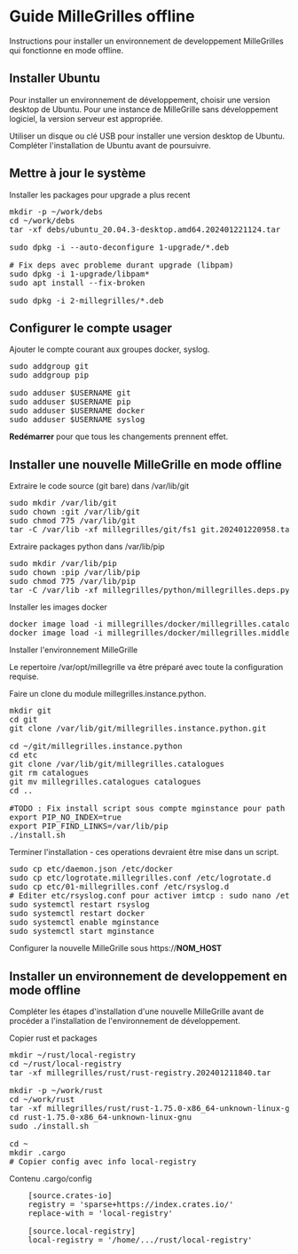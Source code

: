 # Guide MilleGrilles offline

Instructions pour installer un environnement de developpement MilleGrilles
qui fonctionne en mode offline.

## Installer Ubuntu

Pour installer un environnement de développement, choisir une version desktop de Ubuntu.
Pour une instance de MilleGrille sans développement logiciel, la version serveur est appropriée. 

Utiliser un disque ou clé USB pour installer une version desktop de Ubuntu.
Compléter l'installation de Ubuntu avant de poursuivre.

## Mettre à jour le système

Installer les packages pour upgrade a plus recent
<pre>
mkdir -p ~/work/debs
cd ~/work/debs
tar -xf debs/ubuntu_20.04.3-desktop.amd64.202401221124.tar

sudo dpkg -i --auto-deconfigure 1-upgrade/*.deb

# Fix deps avec probleme durant upgrade (libpam)
sudo dpkg -i 1-upgrade/libpam*
sudo apt install --fix-broken

sudo dpkg -i 2-millegrilles/*.deb
</pre>

## Configurer le compte usager

Ajouter le compte courant aux groupes docker, syslog.

<pre>
sudo addgroup git
sudo addgroup pip

sudo adduser $USERNAME git
sudo adduser $USERNAME pip
sudo adduser $USERNAME docker
sudo adduser $USERNAME syslog
</pre>

**Redémarrer** pour que tous les changements prennent effet.

## Installer une nouvelle MilleGrille en mode offline

Extraire le code source (git bare) dans /var/lib/git
<pre>
sudo mkdir /var/lib/git
sudo chown :git /var/lib/git
sudo chmod 775 /var/lib/git
tar -C /var/lib -xf millegrilles/git/fs1_git.202401220958.tar.gz
</pre>

Extraire packages python dans /var/lib/pip
<pre>
sudo mkdir /var/lib/pip
sudo chown :pip /var/lib/pip
sudo chmod 775 /var/lib/pip
tar -C /var/lib -xf millegrilles/python/millegrilles.deps.python_202401220825.tar
</pre>

Installer les images docker
<pre>
docker image load -i millegrilles/docker/millegrilles.catalogues.x86_64.202401210744.tar
docker image load -i millegrilles/docker/millegrilles.middleware.x86_64.202401210738.tar
</pre>

Installer l'environnement MilleGrille

Le repertoire /var/opt/millegrille va être préparé avec toute la configuration requise.

Faire un clone du module millegrilles.instance.python.

<pre>
mkdir git
cd git
git clone /var/lib/git/millegrilles.instance.python.git

cd ~/git/millegrilles.instance.python
cd etc
git clone /var/lib/git/millegrilles.catalogues
git rm catalogues
git mv millegrilles.catalogues catalogues
cd ..

#TODO : Fix install script sous compte mginstance pour path pip
export PIP_NO_INDEX=true
export PIP_FIND_LINKS=/var/lib/pip
./install.sh
</pre>

Terminer l'installation - ces operations devraient être mise dans un script.

<pre>
sudo cp etc/daemon.json /etc/docker
sudo cp etc/logrotate.millegrilles.conf /etc/logrotate.d
sudo cp etc/01-millegrilles.conf /etc/rsyslog.d
# Editer etc/rsyslog.conf pour activer imtcp : sudo nano /etc/rsyslog.conf
sudo systemctl restart rsyslog
sudo systemctl restart docker
sudo systemctl enable mginstance
sudo systemctl start mginstance
</pre>

Configurer la nouvelle MilleGrille sous https://**NOM_HOST**

## Installer un environnement de developpement en mode offline

Compléter les étapes d'installation d'une nouvelle MilleGrille avant de procéder
a l'installation de l'environnement de développement.

Copier rust et packages
<pre>
mkdir ~/rust/local-registry
cd ~/rust/local-registry
tar -xf millegrilles/rust/rust-registry.202401211840.tar

mkdir -p ~/work/rust
cd ~/work/rust
tar -xf millegrilles/rust/rust-1.75.0-x86_64-unknown-linux-gnu.tar.gz
cd rust-1.75.0-x86_64-unknown-linux-gnu
sudo ./install.sh

cd ~
mkdir .cargo
# Copier config avec info local-registry
</pre>

Contenu .cargo/config
<pre>
    [source.crates-io]
    registry = 'sparse+https://index.crates.io/'
    replace-with = 'local-registry'

    [source.local-registry]
    local-registry = '/home/.../rust/local-registry'
</pre>
